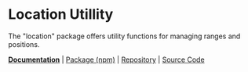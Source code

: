 <!--
---
name: location
---
-->

# Location Utillity

<!-- @include docs/parts/packages/location/description.md-->

The "location" package offers utility functions for managing ranges and positions.

<!-- /include -->

<!-- @include docs/parts/package-nav.md -->

[**Documentation**](https://knuckles.elsk.dev) | [Package (npm)](https://npmjs.com/package/@knuckles/location) | [Repository](https://github.com/tscpp/knuckles) | [Source Code](https://github.com/tscpp/knuckles/tree/main/packages/location)

<!-- /include -->

<!-- @include docs/parts/reference.md -->

[TypeScript]: https://typescriptlang.org
[ESLint]: https://eslint.org
[Knockout]: https://knockoutjs.com
[toolkit]: https://knuckles.elsk.dev

<!-- /include -->
